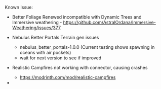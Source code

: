 Known Issue:
- Better Foliage Renewed incompatible with Dynamic Trees and Immersive weathering - https://github.com/AstralOrdana/Immersive-Weathering/issues/377

- Nebulus Better Portals Terrain gen issues
	- nebulus_better_portals-1.0.0 (Current testing shows spawning in oceans with air pockets)
	- wait for next version to see if improved
- Realistic Campfires not working with connector, causing crashes
	- https://modrinth.com/mod/realistic-campfires
- 